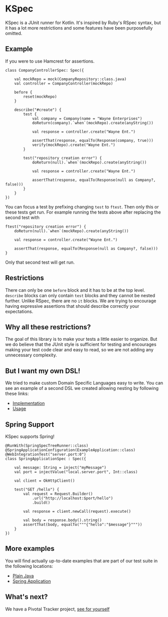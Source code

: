 # KSpec

KSpec is a JUnit runner for Kotlin. It's inspired by Ruby's RSpec syntax,
but it has a lot more restrictions and some features have been purposefully omitted.

## Example

If you were to use Hamcrest for assertions.

```
class CompanyControllerSpec: Spec({

    val mockRepo = mock(CompanyRepository::class.java)
    val controller = CompanyController(mockRepo)

    before {
        reset(mockRepo)
    }

    describe("#create") {
        test {
            val company = Company(name = "Wayne Enterprises")
            doReturn(company).`when`(mockRepo).create(anyString())

            val response = controller.create("Wayne Ent.")

            assertThat(response, equalTo(Response(company, true)))
            verify(mockRepo).create("Wayne Ent.")
        }

        test("repository creation error") {
            doReturn(null).`when`(mockRepo).create(anyString())

            val response = controller.create("Wayne Ent.")

            assertThat(response, equalTo(Response(null as Company?, false)))
        }
    }
})
```

You can focus a test by prefixing changing `test` to `ftest`. Then only this or these tests get run.
For example running the tests above after replacing the second test with

```
ftest("repository creation error") {
    doReturn(null).`when`(mockRepo).create(anyString())

    val response = controller.create("Wayne Ent.")

    assertThat(response, equalTo(Response(null as Company?, false)))
}
```

Only that second test will get run.

## Restrictions

There can only be one `before` block and it has to be at the top level.
`describe` blocks can only contain `test` blocks and they cannot be nested further.
Unlike RSpec, there are no `it` blocks. We are trying to encourage having expressive assertions
that should describe correctly your expectations.

## Why all these restrictions?

The goal of this library is to make your tests a little easier to organize.
But we do believe that the JUnit style is sufficient for testing and
encourages making your test code clear and easy to read, so we are not adding any unnecessary complexity.

## But I want my own DSL!

We tried to make custom Domain Specific Languages easy to write.
You can see an example of a second DSL we created allowing nesting by following these links:

 * [Implementation](https://github.com/dam5s/kspec/blob/master/libraries/kspec/src/main/kotlin/io/damo/kspec/NestedSpec.kt)
 * [Usage](https://github.com/dam5s/kspec/blob/master/libraries/kspec/src/test/kotlin/kspec/examples/NestedSpecExample.kt)

## Spring Support

KSpec supports Spring!

```
@RunWith(SpringSpecTreeRunner::class)
@SpringApplicationConfiguration(ExampleApplication::class)
@WebIntegrationTest("server.port:0")
class SpringApplicationSpec : Spec({

    val message: String = inject("myMessage")
    val port = injectValue("local.server.port", Int::class)

    val client = OkHttpClient()

    test("GET /hello") {
        val request = Request.Builder()
            .url("http://localhost:$port/hello")
            .build()

        val response = client.newCall(request).execute()

        val body = response.body().string()
        assertThat(body, equalTo("""{"hello":"$message"}"""))
    }
})
```

## More examples

You will find actually up-to-date examples that are part of our test suite in the following locations:

 * [Plain Java](https://github.com/dam5s/kspec/tree/master/libraries/kspec/src/test/kotlin/kspec/examples)
 * [Spring Application](https://github.com/dam5s/kspec/tree/master/libraries/kspec-spring/src/test/kotlin/kspec/spring/examples)

## What's next?

We have a Pivotal Tracker project, [see for yourself](https://www.pivotaltracker.com/n/projects/1559513)
